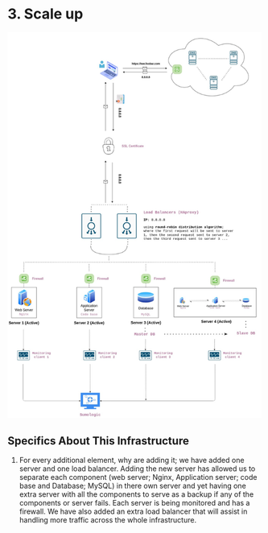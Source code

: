 # 3. Scale up

![3-scale_up](3-scale_up.jpg)

## Specifics About This Infrastructure

1. For every additional element, why are adding it; we have added one server and one load balancer. Adding the new server has allowed us to separate each component (web server; Nginx, Application server; code base and Database; MySQL) in there own server and yet having one extra server with all the components to serve as a backup if any of the components or server fails. Each server is being monitored and has a firewall. We have also added an extra load balancer that will assist in handling more traffic across the whole infrastructure.
